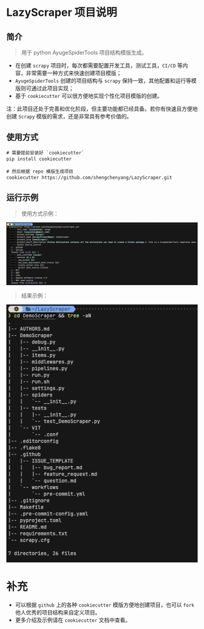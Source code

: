 # LazyScraper 项目说明

## 简介

> 用于 python AyugeSpiderTools 项目结构模版生成。

- 在创建 `scrapy` 项目时，每次都需要配置开发工具，测试工具，`CI/CD` 等内容，非常需要一种方式来快速创建项目模版；
- `AyugeSpiderTools` 创建的项目结构与 `scrapy` 保持一致，其他配置和运行等模版则可通过此项目实现；
- 基于 `cookiecutter` 可以很方便地实现个性化项目模版的创建。

注：此项目还处于完善和优化阶段，但主要功能都已经具备。若你有快速且方便地创建 `Scrapy` 模版的需求，还是非常具有参考价值的。

## 使用方式

```shell
# 需要提前安装好 `cookiecutter`
pip install cookiecutter

# 然后根据 repo 模版生成项目
cookiecutter https://github.com/shengchenyang/LazyScraper.git
```

## 运行示例

> 使用方式示例：

![LazyScraper-use.png](./examples/LazyScraper-use.png)

> 结果示例：

![LazyScraper-result.png](./examples/LazyScraper-result.png)

# 补充

- 可以根据 `github` 上的各种 `cookiecutter` 模版方便地创建项目，也可以 `fork` 他人优秀的项目结构来自定义项目。
- 更多介绍及示例请在 `cookiecutter` 文档中查看。
